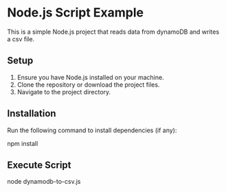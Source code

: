 # Node.js Script Example

This is a simple Node.js project that reads data from dynamoDB and writes a csv file.

## Setup

1. Ensure you have Node.js installed on your machine.
2. Clone the repository or download the project files.
3. Navigate to the project directory.

## Installation

Run the following command to install dependencies (if any):

npm install

## Execute Script

node dynamodb-to-csv.js <company> <aws-profile> <region>
